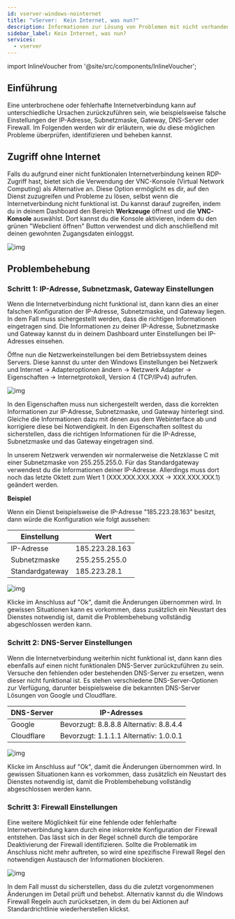 ```yaml
---
id: vserver-windows-nointernet
title: "vServer:  Kein Internet, was nun?"
description: Informationen zur Lösung von Problemen mit nicht vorhandener Internetverbindung unter Windows vRootserver von ZAP-Hosting zeigt keinen Internetzugang - ZAP-Hosting.com Dokumentation
sidebar_label: Kein Internet, was nun?
services:
  - vserver
---
```


import InlineVoucher from '@site/src/components/InlineVoucher';

## Einführung

Eine unterbrochene oder fehlerhafte Internetverbindung kann auf unterschiedliche Ursachen zurückzuführen sein, wie beispielsweise falsche Einstellungen der IP-Adresse, Subnetzmaske, Gateway, DNS-Server oder Firewall. Im Folgenden werden wir dir erläutern, wie du diese möglichen Probleme überprüfen, identifizieren und beheben kannst.

<InlineVoucher />

## Zugriff ohne Internet

Falls du aufgrund einer nicht funktionalen Internetverbindung keinen RDP-Zugriff hast, bietet sich die Verwendung der VNC-Konsole (Virtual Network Computing) als Alternative an. Diese Option ermöglicht es dir, auf den Dienst zuzugreifen und Probleme zu lösen, selbst wenn die Internetverbindung nicht funktional ist. Du kannst darauf zugreifen, indem du in deinem Dashboard den Bereich **Werkzeuge** öffnest und die **VNC-Konsole** auswählst. Dort kannst du die Konsole aktivieren, indem du den grünen "Webclient öffnen" Button verwendest und dich anschließend mit deinen gewohnten Zugangsdaten einloggst.

![img](https://screensaver01.zap-hosting.com/index.php/s/y3S4Gw7scwZnHwy/preview)



## Problembehebung



### Schritt 1: IP-Adresse, Subnetzmask, Gateway Einstellungen

Wenn die Internetverbindung nicht funktional ist, dann kann dies an einer falschen Konfiguration der IP-Adresse, Subnetzmaske, und Gateway liegen. In dem Fall muss sichergestellt werden, dass die richtigen Informationen eingetragen sind. Die Informationen zu deiner IP-Adresse, Subnetzmaske und Gateway kannst du in deinem Dashboard unter Einstellungen bei IP-Adresses einsehen. 

Öffne nun die Netzwerkeinstellungen bei dem Betriebssystem deines Servers. Diese kannst du unter den Windows Einstellungen bei Netzwerk und Internet -> Adapteroptionen ändern -> Netzwerk Adapter -> Eigenschaften -> Internetprotokoll, Version 4 (TCP/IPv4) aufrufen. 

![img](https://screensaver01.zap-hosting.com/index.php/s/QmcworojD6pMQby/preview)



In den Eigenschaften muss nun sichergestellt werden, dass die korrekten Informationen zur IP-Adresse, Subnetzmaske, und Gateway hinterlegt sind. Gleiche die Informationen dazu mit denen aus dem Webinterface ab und korrigiere diese bei Notwendigkeit. In den Eigenschaften solltest du sicherstellen, dass die richtigen Informationen für die IP-Adresse, Subnetzmaske und das Gateway eingetragen sind. 

In unserem Netzwerk verwenden wir normalerweise die Netzklasse C mit einer Subnetzmaske von 255.255.255.0. Für das Standardgateway verwendest du die Informationen deiner IP-Adresse. Allerdings muss dort noch das letzte Oktett zum Wert 1 (XXX.XXX.XXX.XXX -> XXX.XXX.XXX.1) geändert werden. 



**Beispiel**

Wenn ein Dienst beispielsweise die IP-Adresse "185.223.28.163" besitzt, dann würde die Konfiguration wie folgt aussehen: 

| Einstellung     | Wert           |
| --------------- | -------------- |
| IP-Adresse      | 185.223.28.163 |
| Subnetzmaske    | 255.255.255.0  |
| Standardgateway | 185.223.28.1   |



![img](https://screensaver01.zap-hosting.com/index.php/s/9B7ms2J8nxYzCep/preview)



Klicke im Anschluss auf "Ok", damit die Änderungen übernommen wird. In gewissen Situationen kann es vorkommen, dass zusätzlich ein Neustart des Dienstes notwendig ist, damit die Problembehebung vollständig abgeschlossen werden kann. 



### Schritt 2: DNS-Server Einstellungen

Wenn die Internetverbindung weiterhin nicht funktional ist, dann kann dies ebenfalls auf einen nicht funktionalen DNS-Server zurückzuführen zu sein. Versuche den fehlenden oder bestehenden DNS-Server zu ersetzen, wenn dieser nicht funktional ist. Es stehen verschiedene DNS-Server-Optionen zur Verfügung, darunter beispielsweise die bekannten DNS-Server Lösungen von Google und Cloudflare.  

| DNS-Server | IP-Adresses                            |
| ---------- | -------------------------------------- |
| Google     | Bevorzugt: 8.8.8.8 Alternativ: 8.8.4.4 |
| Cloudflare | Bevorzugt: 1.1.1.1 Alternativ: 1.0.0.1 |

![img](https://screensaver01.zap-hosting.com/index.php/s/frYTimNEFzBjANy/preview)



Klicke im Anschluss auf "Ok", damit die Änderungen übernommen wird. In gewissen Situationen kann es vorkommen, dass zusätzlich ein Neustart des Dienstes notwendig ist, damit die Problembehebung vollständig abgeschlossen werden kann. 



### Schritt 3: Firewall Einstellungen 

Eine weitere Möglichkeit für eine fehlende oder fehlerhafte Internetverbindung kann durch eine inkorrekte Konfiguration der Firewall entstehen. Das lässt sich in der Regel schnell durch die temporäre Deaktivierung der Firewall identifizieren. Sollte die Problematik im Anschluss nicht mehr auftreten, so wird eine spezifische Firewall Regel den notwendigen Austausch der Informationen blockieren. 

![img](https://screensaver01.zap-hosting.com/index.php/s/kSbpgpkNotFgiXL/preview)

In dem Fall musst du sicherstellen, dass du die zuletzt vorgenommenen Änderungen im Detail prüft und behebst. Alternativ kannst du die Windows Firewall Regeln auch zurücksetzen, in dem du bei Aktionen auf Standardrichtlinie wiederherstellen klickst. 



